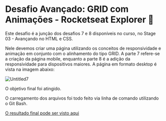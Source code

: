 # Desafio Avançado: GRID com Animações - Rocketseat Explorer :rocket:

Este desafio é a junção dos desafios 7 e 8 disponíveis no curso, no Stage 03 - Avançando no HTML e CSS.

Nele devemos criar uma página utilizando os conceitos de responsividade e animação em conjunto com o alinhamento do tipo GRID. A parte 7 refere-se a criação da página mobile, enquanto a parte 8 é a adição da responsividade para dispositivos maiores. A página em formato desktop é vista na imagem abaixo:

![Untitled7](https://user-images.githubusercontent.com/106932234/177558775-0706db1e-6376-4ea8-9e53-4340b468b32c.png)

O objetivo final foi atingido.

O carregamento dos arquivos foi todo feito via linha de comando utilizando o Git Bash.

[O resultado final pode ser visto aqui](https://andreviapiana.github.io/space-cream/)
